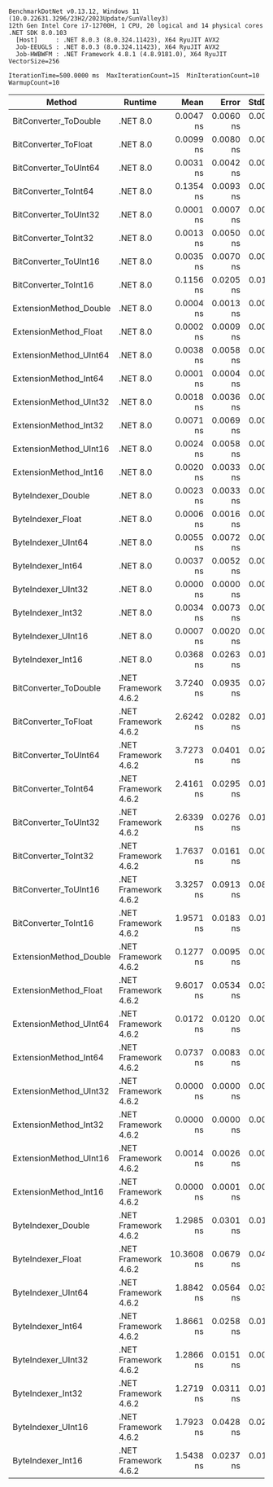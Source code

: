 ```

BenchmarkDotNet v0.13.12, Windows 11 (10.0.22631.3296/23H2/2023Update/SunValley3)
12th Gen Intel Core i7-12700H, 1 CPU, 20 logical and 14 physical cores
.NET SDK 8.0.103
  [Host]     : .NET 8.0.3 (8.0.324.11423), X64 RyuJIT AVX2
  Job-EEUGLS : .NET 8.0.3 (8.0.324.11423), X64 RyuJIT AVX2
  Job-HWBWFM : .NET Framework 4.8.1 (4.8.9181.0), X64 RyuJIT VectorSize=256

IterationTime=500.0000 ms  MaxIterationCount=15  MinIterationCount=10
WarmupCount=10

```

| Method                 | Runtime              |       Mean |     Error |    StdDev |     Median |  Ratio | RatioSD |
|------------------------|----------------------|-----------:|----------:|----------:|-----------:|-------:|--------:|
| BitConverter_ToDouble  | .NET 8.0             |  0.0047 ns | 0.0060 ns | 0.0040 ns |  0.0048 ns |  0.042 |    0.04 |
| BitConverter_ToFloat   | .NET 8.0             |  0.0099 ns | 0.0080 ns | 0.0053 ns |  0.0101 ns |  0.086 |    0.05 |
| BitConverter_ToUInt64  | .NET 8.0             |  0.0031 ns | 0.0042 ns | 0.0025 ns |  0.0031 ns |  0.027 |    0.02 |
| BitConverter_ToInt64   | .NET 8.0             |  0.1354 ns | 0.0093 ns | 0.0062 ns |  0.1344 ns |  1.190 |    0.18 |
| BitConverter_ToUInt32  | .NET 8.0             |  0.0001 ns | 0.0007 ns | 0.0004 ns |  0.0000 ns |  0.002 |    0.00 |
| BitConverter_ToInt32   | .NET 8.0             |  0.0013 ns | 0.0050 ns | 0.0030 ns |  0.0000 ns |  0.014 |    0.03 |
| BitConverter_ToUInt16  | .NET 8.0             |  0.0035 ns | 0.0070 ns | 0.0046 ns |  0.0017 ns |  0.030 |    0.04 |
| BitConverter_ToInt16   | .NET 8.0             |  0.1156 ns | 0.0205 ns | 0.0136 ns |  0.1165 ns |  1.000 |    0.00 |
| ExtensionMethod_Double | .NET 8.0             |  0.0004 ns | 0.0013 ns | 0.0008 ns |  0.0000 ns |  0.003 |    0.01 |
| ExtensionMethod_Float  | .NET 8.0             |  0.0002 ns | 0.0009 ns | 0.0005 ns |  0.0000 ns |  0.002 |    0.00 |
| ExtensionMethod_UInt64 | .NET 8.0             |  0.0038 ns | 0.0058 ns | 0.0038 ns |  0.0040 ns |  0.032 |    0.03 |
| ExtensionMethod_Int64  | .NET 8.0             |  0.0001 ns | 0.0004 ns | 0.0003 ns |  0.0000 ns |  0.001 |    0.00 |
| ExtensionMethod_UInt32 | .NET 8.0             |  0.0018 ns | 0.0036 ns | 0.0024 ns |  0.0000 ns |  0.015 |    0.02 |
| ExtensionMethod_Int32  | .NET 8.0             |  0.0071 ns | 0.0069 ns | 0.0045 ns |  0.0080 ns |  0.062 |    0.04 |
| ExtensionMethod_UInt16 | .NET 8.0             |  0.0024 ns | 0.0058 ns | 0.0035 ns |  0.0014 ns |  0.021 |    0.03 |
| ExtensionMethod_Int16  | .NET 8.0             |  0.0020 ns | 0.0033 ns | 0.0022 ns |  0.0014 ns |  0.017 |    0.02 |
| ByteIndexer_Double     | .NET 8.0             |  0.0023 ns | 0.0033 ns | 0.0022 ns |  0.0024 ns |  0.020 |    0.02 |
| ByteIndexer_Float      | .NET 8.0             |  0.0006 ns | 0.0016 ns | 0.0010 ns |  0.0000 ns |  0.005 |    0.01 |
| ByteIndexer_UInt64     | .NET 8.0             |  0.0055 ns | 0.0072 ns | 0.0047 ns |  0.0053 ns |  0.048 |    0.04 |
| ByteIndexer_Int64      | .NET 8.0             |  0.0037 ns | 0.0052 ns | 0.0034 ns |  0.0047 ns |  0.033 |    0.03 |
| ByteIndexer_UInt32     | .NET 8.0             |  0.0000 ns | 0.0000 ns | 0.0000 ns |  0.0000 ns |  0.000 |    0.00 |
| ByteIndexer_Int32      | .NET 8.0             |  0.0034 ns | 0.0073 ns | 0.0048 ns |  0.0011 ns |  0.031 |    0.05 |
| ByteIndexer_UInt16     | .NET 8.0             |  0.0007 ns | 0.0020 ns | 0.0014 ns |  0.0000 ns |  0.006 |    0.01 |
| ByteIndexer_Int16      | .NET 8.0             |  0.0368 ns | 0.0263 ns | 0.0190 ns |  0.0404 ns |  0.301 |    0.15 |
| BitConverter_ToDouble  | .NET Framework 4.6.2 |  3.7240 ns | 0.0935 ns | 0.0781 ns |  3.7200 ns | 32.636 |    4.02 |
| BitConverter_ToFloat   | .NET Framework 4.6.2 |  2.6242 ns | 0.0282 ns | 0.0187 ns |  2.6261 ns | 23.004 |    2.89 |
| BitConverter_ToUInt64  | .NET Framework 4.6.2 |  3.7273 ns | 0.0401 ns | 0.0210 ns |  3.7374 ns | 32.843 |    4.66 |
| BitConverter_ToInt64   | .NET Framework 4.6.2 |  2.4161 ns | 0.0295 ns | 0.0195 ns |  2.4126 ns | 21.173 |    2.61 |
| BitConverter_ToUInt32  | .NET Framework 4.6.2 |  2.6339 ns | 0.0276 ns | 0.0164 ns |  2.6390 ns | 23.128 |    3.04 |
| BitConverter_ToInt32   | .NET Framework 4.6.2 |  1.7637 ns | 0.0161 ns | 0.0096 ns |  1.7655 ns | 15.489 |    2.06 |
| BitConverter_ToUInt16  | .NET Framework 4.6.2 |  3.3257 ns | 0.0913 ns | 0.0854 ns |  3.3020 ns | 29.357 |    3.96 |
| BitConverter_ToInt16   | .NET Framework 4.6.2 |  1.9571 ns | 0.0183 ns | 0.0109 ns |  1.9581 ns | 17.183 |    2.23 |
| ExtensionMethod_Double | .NET Framework 4.6.2 |  0.1277 ns | 0.0095 ns | 0.0057 ns |  0.1282 ns |  1.123 |    0.17 |
| ExtensionMethod_Float  | .NET Framework 4.6.2 |  9.6017 ns | 0.0534 ns | 0.0318 ns |  9.5995 ns | 84.328 |   11.18 |
| ExtensionMethod_UInt64 | .NET Framework 4.6.2 |  0.0172 ns | 0.0120 ns | 0.0079 ns |  0.0154 ns |  0.148 |    0.06 |
| ExtensionMethod_Int64  | .NET Framework 4.6.2 |  0.0737 ns | 0.0083 ns | 0.0055 ns |  0.0721 ns |  0.648 |    0.11 |
| ExtensionMethod_UInt32 | .NET Framework 4.6.2 |  0.0000 ns | 0.0000 ns | 0.0000 ns |  0.0000 ns |  0.000 |    0.00 |
| ExtensionMethod_Int32  | .NET Framework 4.6.2 |  0.0000 ns | 0.0000 ns | 0.0000 ns |  0.0000 ns |  0.000 |    0.00 |
| ExtensionMethod_UInt16 | .NET Framework 4.6.2 |  0.0014 ns | 0.0026 ns | 0.0017 ns |  0.0007 ns |  0.013 |    0.02 |
| ExtensionMethod_Int16  | .NET Framework 4.6.2 |  0.0000 ns | 0.0001 ns | 0.0001 ns |  0.0000 ns |  0.000 |    0.00 |
| ByteIndexer_Double     | .NET Framework 4.6.2 |  1.2985 ns | 0.0301 ns | 0.0199 ns |  1.2967 ns | 11.388 |    1.50 |
| ByteIndexer_Float      | .NET Framework 4.6.2 | 10.3608 ns | 0.0679 ns | 0.0449 ns | 10.3770 ns | 90.809 |   11.28 |
| ByteIndexer_UInt64     | .NET Framework 4.6.2 |  1.8842 ns | 0.0564 ns | 0.0373 ns |  1.8756 ns | 16.532 |    2.24 |
| ByteIndexer_Int64      | .NET Framework 4.6.2 |  1.8661 ns | 0.0258 ns | 0.0171 ns |  1.8634 ns | 16.357 |    2.05 |
| ByteIndexer_UInt32     | .NET Framework 4.6.2 |  1.2866 ns | 0.0151 ns | 0.0090 ns |  1.2848 ns | 11.301 |    1.51 |
| ByteIndexer_Int32      | .NET Framework 4.6.2 |  1.2719 ns | 0.0311 ns | 0.0185 ns |  1.2784 ns | 11.162 |    1.42 |
| ByteIndexer_UInt16     | .NET Framework 4.6.2 |  1.7923 ns | 0.0428 ns | 0.0283 ns |  1.7951 ns | 15.713 |    2.03 |
| ByteIndexer_Int16      | .NET Framework 4.6.2 |  1.5438 ns | 0.0237 ns | 0.0141 ns |  1.5446 ns | 13.561 |    1.83 |
